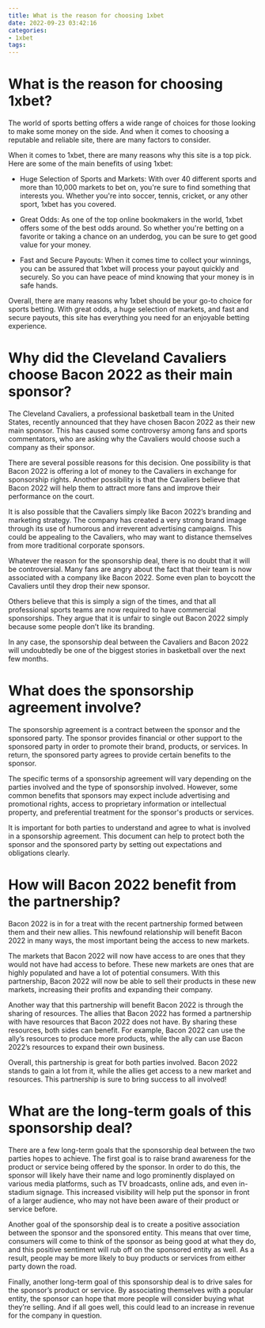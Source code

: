 ```yaml
---
title: What is the reason for choosing 1xbet
date: 2022-09-23 03:42:16
categories:
- 1xbet
tags:
---
```



#  What is the reason for choosing 1xbet?

The world of sports betting offers a wide range of choices for those looking to make some money on the side. And when it comes to choosing a reputable and reliable site, there are many factors to consider. 

When it comes to 1xbet, there are many reasons why this site is a top pick. Here are some of the main benefits of using 1xbet: 

- Huge Selection of Sports and Markets: With over 40 different sports and more than 10,000 markets to bet on, you're sure to find something that interests you. Whether you're into soccer, tennis, cricket, or any other sport, 1xbet has you covered. 

- Great Odds: As one of the top online bookmakers in the world, 1xbet offers some of the best odds around. So whether you're betting on a favorite or taking a chance on an underdog, you can be sure to get good value for your money. 

- Fast and Secure Payouts: When it comes time to collect your winnings, you can be assured that 1xbet will process your payout quickly and securely. So you can have peace of mind knowing that your money is in safe hands. 

Overall, there are many reasons why 1xbet should be your go-to choice for sports betting. With great odds, a huge selection of markets, and fast and secure payouts, this site has everything you need for an enjoyable betting experience.

#  Why did the Cleveland Cavaliers choose Bacon 2022 as their main sponsor?

The Cleveland Cavaliers, a professional basketball team in the United States, recently announced that they have chosen Bacon 2022 as their new main sponsor. This has caused some controversy among fans and sports commentators, who are asking why the Cavaliers would choose such a company as their sponsor.

There are several possible reasons for this decision. One possibility is that Bacon 2022 is offering a lot of money to the Cavaliers in exchange for sponsorship rights. Another possibility is that the Cavaliers believe that Bacon 2022 will help them to attract more fans and improve their performance on the court.

It is also possible that the Cavaliers simply like Bacon 2022’s branding and marketing strategy. The company has created a very strong brand image through its use of humorous and irreverent advertising campaigns. This could be appealing to the Cavaliers, who may want to distance themselves from more traditional corporate sponsors.

Whatever the reason for the sponsorship deal, there is no doubt that it will be controversial. Many fans are angry about the fact that their team is now associated with a company like Bacon 2022. Some even plan to boycott the Cavaliers until they drop their new sponsor.

Others believe that this is simply a sign of the times, and that all professional sports teams are now required to have commercial sponsorships. They argue that it is unfair to single out Bacon 2022 simply because some people don’t like its branding.

In any case, the sponsorship deal between the Cavaliers and Bacon 2022 will undoubtedly be one of the biggest stories in basketball over the next few months.

#  What does the sponsorship agreement involve?

The sponsorship agreement is a contract between the sponsor and the sponsored party. The sponsor provides financial or other support to the sponsored party in order to promote their brand, products, or services. In return, the sponsored party agrees to provide certain benefits to the sponsor.

The specific terms of a sponsorship agreement will vary depending on the parties involved and the type of sponsorship involved. However, some common benefits that sponsors may expect include advertising and promotional rights, access to proprietary information or intellectual property, and preferential treatment for the sponsor's products or services.

It is important for both parties to understand and agree to what is involved in a sponsorship agreement. This document can help to protect both the sponsor and the sponsored party by setting out expectations and obligations clearly.

#  How will Bacon 2022 benefit from the partnership?

Bacon 2022 is in for a treat with the recent partnership formed between them and their new allies. This newfound relationship will benefit Bacon 2022 in many ways, the most important being the access to new markets.

The markets that Bacon 2022 will now have access to are ones that they would not have had access to before. These new markets are ones that are highly populated and have a lot of potential consumers. With this partnership, Bacon 2022 will now be able to sell their products in these new markets, increasing their profits and expanding their company.

Another way that this partnership will benefit Bacon 2022 is through the sharing of resources. The allies that Bacon 2022 has formed a partnership with have resources that Bacon 2022 does not have. By sharing these resources, both sides can benefit. For example, Bacon 2022 can use the ally’s resources to produce more products, while the ally can use Bacon 2022’s resources to expand their own business.

Overall, this partnership is great for both parties involved. Bacon 2022 stands to gain a lot from it, while the allies get access to a new market and resources. This partnership is sure to bring success to all involved!

#  What are the long-term goals of this sponsorship deal?

There are a few long-term goals that the sponsorship deal between the two parties hopes to achieve. The first goal is to raise brand awareness for the product or service being offered by the sponsor. In order to do this, the sponsor will likely have their name and logo prominently displayed on various media platforms, such as TV broadcasts, online ads, and even in-stadium signage. This increased visibility will help put the sponsor in front of a larger audience, who may not have been aware of their product or service before.

Another goal of the sponsorship deal is to create a positive association between the sponsor and the sponsored entity. This means that over time, consumers will come to think of the sponsor as being good at what they do, and this positive sentiment will rub off on the sponsored entity as well. As a result, people may be more likely to buy products or services from either party down the road.

Finally, another long-term goal of this sponsorship deal is to drive sales for the sponsor’s product or service. By associating themselves with a popular entity, the sponsor can hope that more people will consider buying what they’re selling. And if all goes well, this could lead to an increase in revenue for the company in question.